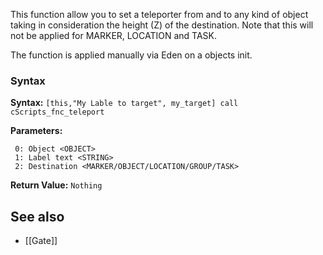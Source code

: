 <img align="right" width="0" height="0" src="">This function allow you to set a teleporter from and to any kind of object taking in consideration the height (Z) of the destination. Note that this will not be applied for MARKER, LOCATION and TASK.

The function is applied manually via Eden on a objects init.

### Syntax
**Syntax:** `[this,"My Lable to target", my_target] call cScripts_fnc_teleport`

**Parameters:**
```
 0: Object <OBJECT>
 1: Label text <STRING>
 2: Destination <MARKER/OBJECT/LOCATION/GROUP/TASK>
```

**Return Value:** ```Nothing```

## See also
* [[Gate]]